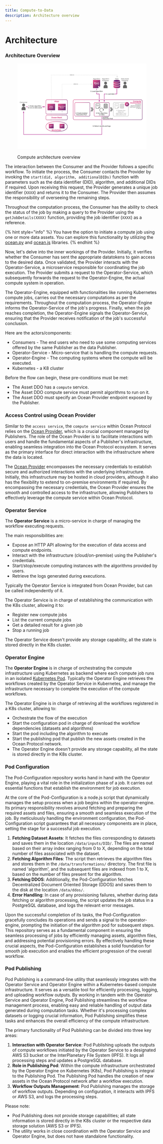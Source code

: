 ```yaml
---
title: Compute-to-Data
description: Architecture overview
---
```


# Architecture

### Architecture Overview

<figure><img src="../../.gitbook/assets/c2d/c2d_compute_job.png" alt=""><figcaption><p>Compute architecture overview</p></figcaption></figure>

The interaction between the Consumer and the Provider follows a specific workflow. To initiate the process, the Consumer contacts the Provider by invoking the `start(did, algorithm, additionalDIDs)` function with parameters such as the data identifier (DID), algorithm, and additional DIDs if required. Upon receiving this request, the Provider generates a unique job identifier (`XXXX`) and returns it to the Consumer. The Provider then assumes the responsibility of overseeing the remaining steps.

Throughout the computation process, the Consumer has the ability to check the status of the job by making a query to the Provider using the `getJobDetails(XXXX)` function, providing the job identifier (`XXXX`) as a reference.

{% hint style="info" %}
You have the option to initiate a compute job using one or more data assets. You can explore this functionality by utilizing the [ocean.py](../ocean.py/) and [ocean.js](../ocean.js/) libraries.
{% endhint %}

Now, let's delve into the inner workings of the Provider. Initially, it verifies whether the Consumer has sent the appropriate datatokens to gain access to the desired data. Once validated, the Provider interacts with the Operator-Service, a microservice responsible for coordinating the job execution. The Provider submits a request to the Operator-Service, which subsequently forwards the request to the Operator-Engine, the actual compute system in operation.

The Operator-Engine, equipped with functionalities like running Kubernetes compute jobs, carries out the necessary computations as per the requirements. Throughout the computation process, the Operator-Engine informs the Operator-Service of the job's progress. Finally, when the job reaches completion, the Operator-Engine signals the Operator-Service, ensuring that the Provider receives notification of the job's successful conclusion.

Here are the actors/components:

* Consumers - The end users who need to use some computing services offered by the same Publisher as the data Publisher.
* Operator-Service - Micro-service that is handling the compute requests.
* Operator-Engine - The computing systems where the compute will be executed.
* Kubernetes - a K8 cluster

Before the flow can begin, these pre-conditions must be met:

* The Asset DDO has a `compute` service.
* The Asset DDO compute service must permit algorithms to run on it.
* The Asset DDO must specify an Ocean Provider endpoint exposed by the Publisher.

### Access Control using Ocean Provider

Similar to the `access service`, the `compute service` within Ocean Protocol relies on the [Ocean Provider](../provider/), which is a crucial component managed by Publishers. The role of the Ocean Provider is to facilitate interactions with users and handle the fundamental aspects of a Publisher's infrastructure, enabling seamless integration into the Ocean Protocol ecosystem. It serves as the primary interface for direct interaction with the infrastructure where the data is located.

The [Ocean Provider](../provider/) encompasses the necessary credentials to establish secure and authorized interactions with the underlying infrastructure. Initially, this infrastructure may be hosted in cloud providers, although it also has the flexibility to extend to on-premise environments if required. By encompassing the necessary credentials, the Ocean Provider ensures the smooth and controlled access to the infrastructure, allowing Publishers to effectively leverage the compute service within Ocean Protocol.

### Operator Service

The **Operator Service** is a micro-service in charge of managing the workflow executing requests.

The main responsibilities are:

* Expose an HTTP API allowing for the execution of data access and compute endpoints.
* Interact with the infrastructure (cloud/on-premise) using the Publisher's credentials.
* Start/stop/execute computing instances with the algorithms provided by users.
* Retrieve the logs generated during executions.

Typically the Operator Service is integrated from Ocean Provider, but can be called independently of it.

The Operator Service is in charge of establishing the communication with the K8s cluster, allowing it to:

* Register new compute jobs
* List the current compute jobs
* Get a detailed result for a given job
* Stop a running job

The Operator Service doesn't provide any storage capability, all the state is stored directly in the K8s cluster.

### Operator Engine

The **Operator Engine** is in charge of orchestrating the compute infrastructure using Kubernetes as backend where each compute job runs in an isolated [Kubernetes Pod](https://kubernetes.io/docs/concepts/workloads/pods/). Typically the Operator Engine retrieves the workflows created by the Operator Service in Kubernetes, and manage the infrastructure necessary to complete the execution of the compute workflows.

The Operator Engine is in charge of retrieving all the workflows registered in a K8s cluster, allowing to:

* Orchestrate the flow of the execution
* Start the configuration pod in charge of download the workflow dependencies (datasets and algorithms)
* Start the pod including the algorithm to execute
* Start the publishing pod that publish the new assets created in the Ocean Protocol network.
* The Operator Engine doesn't provide any storage capability, all the state is stored directly in the K8s cluster.

### Pod Configuration

The Pod-Configuration repository works hand in hand with the Operator Engine, playing a vital role in the initialization phase of a job. It carries out essential functions that establish the environment for job execution.

At the core of the Pod-Configuration is a node.js script that dynamically manages the setup process when a job begins within the operator-engine. Its primary responsibility revolves around fetching and preparing the required assets and files, ensuring a smooth and seamless execution of the job. By meticulously handling the environment configuration, the Pod-Configuration script guarantees that all necessary components are in place, setting the stage for a successful job execution.

1. **Fetching Dataset Assets**: It fetches the files corresponding to datasets and saves them in the location `/data/inputs/DID/`. The files are named based on their array index ranging from 0 to X, depending on the total number of files associated with the dataset.
2. **Fetching Algorithm Files**: The script then retrieves the algorithm files and stores them in the `/data/transformations/` directory. The first file is named 'algorithm', and the subsequent files are indexed from 1 to X, based on the number of files present for the algorithm.
3. **Fetching DDOS**: Additionally, the Pod-Configuration fetches Decentralized Document Oriented Storage (DDOS) and saves them to the disk at the location `/data/ddos/`.
4. **Error Handling**: In case of any provisioning failures, whether during data fetching or algorithm processing, the script updates the job status in a PostgreSQL database, and logs the relevant error messages.

Upon the successful completion of its tasks, the Pod-Configuration gracefully concludes its operations and sends a signal to the operator-engine, prompting the initiation of the algorithm pod for subsequent steps. This repository serves as a fundamental component in ensuring the seamless processing of jobs by efficiently managing assets, algorithm files, and addressing potential provisioning errors. By effectively handling these crucial aspects, the Pod-Configuration establishes a solid foundation for smooth job execution and enables the efficient progression of the overall workflow.

### Pod Publishing

Pod Publishing is a command-line utility that seamlessly integrates with the Operator Service and Operator Engine within a Kubernetes-based compute infrastructure. It serves as a versatile tool for efficiently processing, logging, and uploading workflow outputs. By working in tandem with the Operator Service and Operator Engine, Pod Publishing streamlines the workflow management process, enabling easy and reliable handling of output data generated during computation tasks. Whether it's processing complex datasets or logging crucial information, Pod Publishing simplifies these tasks and enhances the overall efficiency of the compute infrastructure.

The primary functionality of Pod Publishing can be divided into three key areas:

1. **Interaction with Operator Service**: Pod Publishing uploads the outputs of compute workflows initiated by the Operator Service to a designated AWS S3 bucket or the InterPlanetary File System (IPFS). It logs all processing steps and updates a PostgreSQL database.
2. **Role in Publishing Pod**: Within the compute infrastructure orchestrated by the Operator Engine on Kubernetes (K8s), Pod Publishing is integral to the Publishing Pod. The Publishing Pod handles the creation of new assets in the Ocean Protocol network after a workflow execution.
3. **Workflow Outputs Management**: Pod Publishing manages the storage of workflow outputs. Depending on configuration, it interacts with IPFS or AWS S3, and logs the processing steps.

Please note:

* Pod Publishing does not provide storage capabilities; all state information is stored directly in the K8s cluster or the respective data storage solution (AWS S3 or IPFS).
* The utility works in close coordination with the Operator Service and Operator Engine, but does not have standalone functionality.
